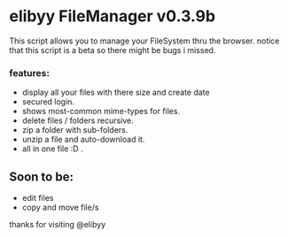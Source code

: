 elibyy FileManager v0.3.9b
==================

This script allows you to manage your FileSystem thru the browser.
notice that this script is a beta so there might be bugs i missed.
### features:
* display all your files with there size and create date
* secured login.
* shows most-common mime-types for files.
* delete files / folders recursive.
* zip a folder with sub-folders.
* unzip a file and auto-download it.
* all in one file :D .

## Soon to be:
* edit files
* copy and move file/s

thanks for visiting 
@elibyy